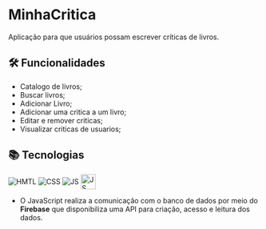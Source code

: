 # MinhaCritica
Aplicação para que usuários possam escrever críticas de livros.

## 🛠️ Funcionalidades
- Catalogo de livros;
- Buscar livros;
- Adicionar Livro;
- Adicionar uma critica a um livro;
- Editar e remover criticas;
- Visualizar criticas de usuarios;

## 📚 Tecnologias
<img align="center" alt="HMTL" src="https://img.shields.io/badge/HTML5-E34F26?style=for-the-badge&logo=html5&logoColor=white"> <img align="center" alt="CSS" src="https://img.shields.io/badge/CSS3-1572B6?style=for-the-badge&logo=css3&logoColor=white"> <img align="center" alt="JS" src="https://img.shields.io/badge/JavaScript-F7DF1E?style=for-the-badge&logo=javascript&logoColor=black"> <img align="center" alt="JS" src="https://cms-assets.tutsplus.com/cdn-cgi/image/width=850/uploads/users/48/posts/32126/image/firebase_logo.jpg" height="30px"> 

- O JavaScript realiza a comunicação com o banco de dados por meio do **Firebase** que disponibiliza uma API para criação, acesso e leitura dos dados.


